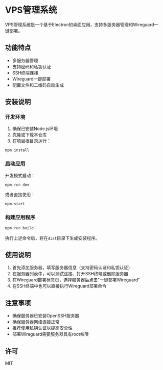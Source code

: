 # VPS管理系统

VPS管理系统是一个基于Electron的桌面应用，支持多服务器管理和Wireguard一键部署。

## 功能特点

- 多服务器管理
- 支持密码和私钥认证
- SSH终端连接
- Wireguard一键部署
- 配置文件和二维码自动生成

## 安装说明

### 开发环境

1. 确保已安装Node.js环境
2. 克隆或下载本仓库
3. 在项目根目录运行：

```bash
npm install
```

### 启动应用

开发模式启动：

```bash
npm run dev
```

或者直接使用：

```bash
npm start
```

### 构建应用程序

```bash
npm run build
```

执行上述命令后，将在`dist`目录下生成安装程序。

## 使用说明

1. 首先添加服务器，填写服务器信息（支持密码认证和私钥认证）
2. 在服务器列表中，可以测试连接、打开SSH终端或删除服务器
3. 在Wireguard部署标签页，选择服务器后点击"一键部署Wireguard"
4. 在SSH终端中也可以直接执行Wireguard部署命令

## 注意事项

- 确保服务器已安装OpenSSH服务器
- 确保服务器网络连接正常
- 推荐使用私钥认证以提高安全性
- 部署Wireguard需要服务器具有root权限

## 许可

MIT
